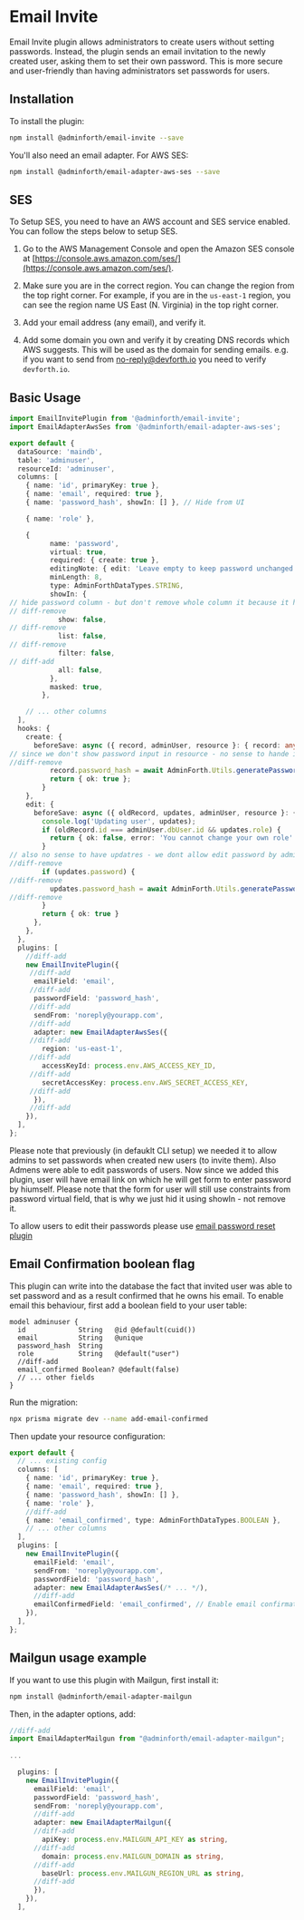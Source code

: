 # Email Invite

Email Invite plugin allows administrators to create users without setting passwords. Instead, the plugin sends an email invitation to the newly created user, asking them to set their own password. This is more secure and user-friendly than having administrators set passwords for users.

## Installation

To install the plugin:

```bash
npm install @adminforth/email-invite --save
```

You'll also need an email adapter. For AWS SES:

```bash
npm install @adminforth/email-adapter-aws-ses --save
```

## SES

To Setup SES, you need to have an AWS account and SES service enabled. You can follow the steps below to setup SES.

1. Go to the AWS Management Console and open the Amazon SES console at [https://console.aws.amazon.com/ses/](https://console.aws.amazon.com/ses/).
2. Make sure you are in the correct region. You can change the region from the top right corner. For example, if you are in the `us-east-1` region, you can see the region name US East (N. Virginia) in the top right corner.

3. Add your email address (any email), and verify it.
4. Add some domain you own and verify it by creating DNS records which AWS suggests. This will be used as the domain for sending emails. e.g. if you want to send from no-reply@devforth.io you need to verify `devforth.io`. 

## Basic Usage

```typescript title="./resources/adminuser.ts"
import EmailInvitePlugin from '@adminforth/email-invite';
import EmailAdapterAwsSes from '@adminforth/email-adapter-aws-ses';

export default {
  dataSource: 'maindb',
  table: 'adminuser',
  resourceId: 'adminuser',
  columns: [
    { name: 'id', primaryKey: true },
    { name: 'email', required: true },
    { name: 'password_hash', showIn: [] }, // Hide from UI

    { name: 'role' },

    {
          name: 'password',
          virtual: true,
          required: { create: true },
          editingNote: { edit: 'Leave empty to keep password unchanged' },
          minLength: 8,
          type: AdminForthDataTypes.STRING,
          showIn: {
// hide password column - but don't remove whole column it because it has constrains for password field!
// diff-remove
            show: false,
// diff-remove
            list: false,
// diff-remove
            filter: false,
// diff-add
            all: false,
          },
          masked: true,
        },

    // ... other columns
  ],
  hooks: {
    create: {
      beforeSave: async ({ record, adminUser, resource }: { record: any, adminUser: AdminUser, resource: AdminForthResource }) => {
// since we don't show password input in resource - no sense to hande it in hook anymore!       
//diff-remove   
          record.password_hash = await AdminForth.Utils.generatePasswordHash(record.password);
          return { ok: true };
        }
    },
    edit: {
      beforeSave: async ({ oldRecord, updates, adminUser, resource }: { oldRecord: any, updates: any, adminUser: AdminUser, resource: AdminForthResource }) => {
        console.log('Updating user', updates);
        if (oldRecord.id === adminUser.dbUser.id && updates.role) {
          return { ok: false, error: 'You cannot change your own role' };
        }
// also no sense to have updatres - we dont allow edit password by admin anymore
//diff-remove  
        if (updates.password) {
//diff-remove  
          updates.password_hash = await AdminForth.Utils.generatePasswordHash(updates.password);
//diff-remove  
        }
        return { ok: true }
      },
    },
  },
  plugins: [
    //diff-add
    new EmailInvitePlugin({
     //diff-add
      emailField: 'email',
     //diff-add
      passwordField: 'password_hash',
     //diff-add
      sendFrom: 'noreply@yourapp.com',
     //diff-add
      adapter: new EmailAdapterAwsSes({
     //diff-add
        region: 'us-east-1',
     //diff-add
        accessKeyId: process.env.AWS_ACCESS_KEY_ID,
     //diff-add
        secretAccessKey: process.env.AWS_SECRET_ACCESS_KEY,
     //diff-add
      }),
     //diff-add
    }),
  ],
};
```

Please note that previously (in defauklt CLI setup) we needed it to allow admins to set passwords when created new users (to invite them). Also Admens were able to edit passwords of users.
Now since we added this plugin, user will have email link on which he will get form to enter password by hiumself.
Please note that the form for user will still use constraints from password virtual field, that is why we just hid it using showIn - not remove it.

To allow users to edit their passwords please use [email password reset plugin](https://adminforth.dev/docs/tutorial/Plugins/email-password-reset/)

## Email Confirmation boolean flag

This plugin can write into the database the fact that invited user was able to set password and as a result confirmed that he owns his email.
To enable email this behaviour, first add a boolean field to your user table:

```prisma title="./schema.prisma"
model adminuser {
  id             String   @id @default(cuid())
  email          String   @unique
  password_hash  String
  role           String   @default("user")
  //diff-add
  email_confirmed Boolean? @default(false)
  // ... other fields
}
```

Run the migration:

```bash
npx prisma migrate dev --name add-email-confirmed
```

Then update your resource configuration:

```typescript title="./resources/adminuser.ts"
export default {
  // ... existing config
  columns: [
    { name: 'id', primaryKey: true },
    { name: 'email', required: true },
    { name: 'password_hash', showIn: [] },
    { name: 'role' },
    //diff-add
    { name: 'email_confirmed', type: AdminForthDataTypes.BOOLEAN },
    // ... other columns
  ],
  plugins: [
    new EmailInvitePlugin({
      emailField: 'email',
      sendFrom: 'noreply@yourapp.com',
      passwordField: 'password_hash',
      adapter: new EmailAdapterAwsSes(/* ... */),
      //diff-add
      emailConfirmedField: 'email_confirmed', // Enable email confirmation
    }),
  ],
};
```

## Mailgun usage example
If you want to use this plugin with Mailgun, first install it:

```bash
npm install @adminforth/email-adapter-mailgun
```

Then, in the adapter options, add:

``` ts
//diff-add
import EmailAdapterMailgun from "@adminforth/email-adapter-mailgun";
 
...

  plugins: [
    new EmailInvitePlugin({
      emailField: 'email',
      passwordField: 'password_hash',
      sendFrom: 'noreply@yourapp.com',
      //diff-add
      adapter: new EmailAdapterMailgun({
      //diff-add
        apiKey: process.env.MAILGUN_API_KEY as string,
      //diff-add
        domain: process.env.MAILGUN_DOMAIN as string,
      //diff-add
        baseUrl: process.env.MAILGUN_REGION_URL as string,
      //diff-add
      }),
    }),
  ],

```